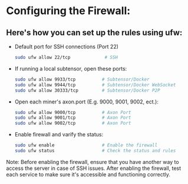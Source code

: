 # Configuring the Firewall:

## Here's how you can set up the rules using ufw:
- Default port for SSH connections (Port 22)

    ```bash
    sudo ufw allow 22/tcp             # SSH
    ```
- If running a local subtensor, open these ports:

    ```bash
    sudo ufw allow 9933/tcp          # Subtensor/Docker
    sudo ufw allow 9944/tcp          # Subtensor/Docker WebSocket
    sudo ufw allow 30333/tcp         # Subtensor/Docker P2P
    ```
- Open each miner's axon.port (E.g. 9000, 9001, 9002, ect.):
    ```bash
    sudo ufw allow 9000/tcp          # Axon Port
    sudo ufw allow 9001/tcp          # Axon Port
    sudo ufw allow 9002/tcp          # Axon Port
    ```
- Enable firewall and varify the status:
    ```bash
    sudo ufw enable                  # Enable the firewall
    sudo ufw status                  # Check the status and rules
    ```

Note: Before enabling the firewall, ensure that you have another way to access the server in case of SSH issues. After enabling the firewall, test each service to make sure it's accessible and functioning correctly.
